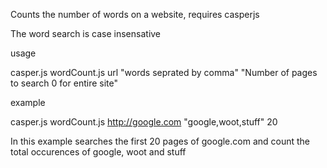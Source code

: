 
Counts the number of words on a website, requires casperjs

The word search is case insensative

usage

casper.js wordCount.js url "words seprated by comma" "Number of pages to search 0 for entire site"

example

casper.js wordCount.js http://google.com "google,woot,stuff" 20

In this example searches the first 20 pages of google.com and count the total occurences of google, woot and stuff
